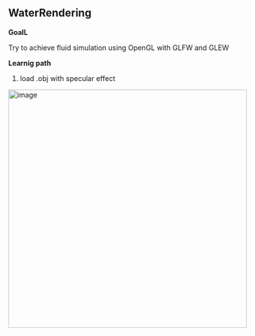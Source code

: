 ## WaterRendering
**GoalL**

Try to achieve fluid simulation using OpenGL with GLFW and GLEW

**Learnig path**
1. load .obj with specular effect
<img src="https://raw.githubusercontent.com/SamMaoYS/WaterRendering/master/Water/resources/images/model_with_specular.png" alt="image" width="480"/>
